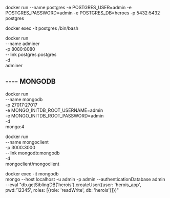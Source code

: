docker run --name postgres -e POSTGRES_USER=admin -e POSTGRES_PASSWORD=admin -e POSTGRES_DB=heroes -p 5432:5432 postgres

docker exec -it postgres /bin/bash

docker run \
--name adminer \
-p 8080:8080 \
--link postgres:postgres \
-d \
adminer

## ---- MONGODB

docker run \
--name mongodb \
-p 27017:27017 \
-e MONGO_INITDB_ROOT_USERNAME=admin \
-e MONGO_INITDB_ROOT_PASSWORD=admin \
-d \
mongo:4

docker run \
--name mongoclient \
-p 3000:3000 \
--link mongodb:mongodb \
-d \
mongoclient/mongoclient

docker exec -it mongodb \
mongo --host localhost -u admin -p admin --authenticationDatabase admin \
--eval "db.getSiblingDB('herois').createUser({user: 'herois_app', pwd:'12345', roles: [{role: 'readWrite', db: 'herois'}]})"